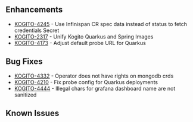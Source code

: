 ## Enhancements  
- [KOGITO-4245](https://issues.redhat.com/browse/KOGITO-4245) - Use Infinispan CR spec data instead of status to fetch credentials Secret 
- [KOGITO-2317](https://issues.redhat.com/browse/KOGITO-2317) - Unify Kogito Quarkus and Spring Images
- [KOGITO-4173](https://issues.redhat.com/browse/KOGITO-4173) - Adjust default probe URL for Quarkus

## Bug Fixes
- [KOGITO-4332](https://issues.redhat.com/browse/KOGITO-4332) - Operator does not have rights on mongodb crds
- [KOGITO-4210](https://issues.redhat.com/browse/KOGITO-4210) - Fix probe config for Quarkus deployments
- [KOGITO-4444](https://issues.redhat.com/browse/KOGITO-4244) - Illegal chars for grafana dashboard name are not sanitized

## Known Issues

